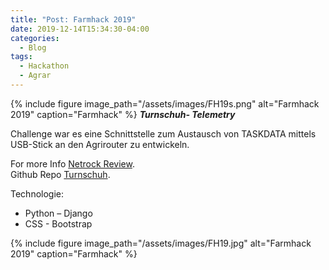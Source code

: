 ```yaml
---
title: "Post: Farmhack 2019"
date: 2019-12-14T15:34:30-04:00
categories:
  - Blog
tags:
  - Hackathon
  - Agrar
---
```

{% include figure image_path="/assets/images/FH19s.png" alt="Farmhack 2019" caption="Farmhack" %}
***Turnschuh- Telemetry***

Challenge war es eine Schnittstelle zum Austausch von TASKDATA mittels USB-Stick an den Agrirouter zu entwickeln.


For more Info [Netrock Review][netrock-review].   
Github Repo [Turnschuh][turnschuh-review].

Technologie:
<ul><li>Python – Django</li><li>CSS - Bootstrap</li></ul>


{% include figure image_path="/assets/images/FH19.jpg" alt="Farmhack 2019" caption="Farmhack" %}

[netrock-review]: https://www.netrocks.info/de/blog/2019/11/07/so-wars-der-erste-farmhack-hackathon/
[turnschuh-review]: https://github.com/saftione/Turnschuh-Telemtry
